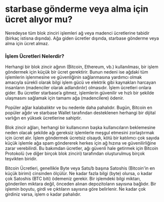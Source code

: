 # starbase gönderme veya alma için ücret alıyor mu?

Neredeyse tüm blok zinciri işlemleri ağ veya madenci ücretlerine tabidir (birkaç istisna dışında). Ağa giden ücretler dışında, starbase gönderme veya alma için ücret almaz.

### İşlem Ücretleri Nelerdir?

Herhangi bir blok zincir ağının (Bitcoin, Ethereum, vb.) kullanılması, bir işlem göndermek için küçük bir ücret gerektirir. Bunun nedeni ise ağdaki tüm işlemlerin işlenmesine ve güvenliğinin sağlanmasına yardımcı olmak amacıyla sürekli olarak bilgi işlem gücü ve elektrik gibi kaynakları harcayan insanların (madenciler olarak adlandırılır) olmasıdır. İşlem ücretleri onlara gider. Bu ücretler starbase’a gitmez, işlemlerin güvenilir ve hızlı bir şekilde ulaşmasını sağlamak için tamamı ağa (madencilere) ödenir.

Popüler ağlar kalabalıktır ve bu nedenle daha pahalıdır. Bugün, Bitcoin en popüler ağdır ve starbase Wallet tarafından desteklenen herhangi bir dijital varlığın en yüksek ücretlerine sahiptir.

Blok zincir ağları, herhangi bir kullanıcının başka kullanıcıların beklemesine neden olacak şekilde ağı gereksiz işlemlerle meşgul etmesini zorlaştırmak için ücret alır. İşlem göndermek ücretsiz olsaydı, kötü bir katılımcı çok sayıda küçük işlemle ağa spam göndererek herkes için ağ hızına ve güvenilirliğine zarar verebilirdi. Bu bakımdan ücretler, ağı güvenli hale getirmek için Bitcoin Protokolü (ve diğer birçok blok zinciri) tarafından oluşturulmuş birçok teşvikten biridir.

Bitcoin Ücretleri, genellikle Byte veya Sats/b başına Satoshis (Bitcoin'in en küçük birimi) cinsinden ölçülür. Ne kadar fazla bilgi (byte) olursa, o kadar çok Satoshis (BTC biti) ödemeniz gerekir. Bir işlemdeki bilgi miktarı, gönderilen miktara değil, önceden alınan depozitoların sayısına bağlıdır. Bir işlemin boyutu, girdi ve çıktıların sayısına göre belirlenir. Ne kadar çok girdiniz varsa, işlem o kadar pahalıdır.
